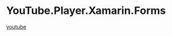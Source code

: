 # YouTube.Player.Xamarin.Forms


[youtube](https://user-images.githubusercontent.com/19656249/192925477-ca45c7dc-499b-4cd3-95a1-3c414cd409be.gif)
